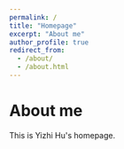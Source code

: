 ```yaml
---
permalink: /
title: "Homepage"
excerpt: "About me"
author_profile: true
redirect_from: 
  - /about/
  - /about.html
---
```


# About me
This is Yizhi Hu's homepage.
